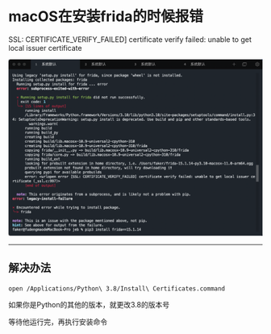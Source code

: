 # macOS在安装frida的时候报错

SSL: CERTIFICATE_VERIFY_FAILED] certificate verify failed: unable to get local issuer certificate

![image-20220921194042471](./assets/image-20220921194042471.png)



---

## 解决办法

`open /Applications/Python\ 3.8/Install\ Certificates.command`

如果你是Python的其他的版本，就更改3.8的版本号

等待他运行完，再执行安装命令